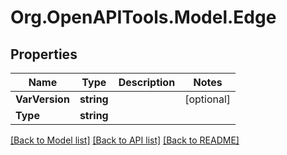 # Org.OpenAPITools.Model.Edge

## Properties

Name | Type | Description | Notes
------------ | ------------- | ------------- | -------------
**VarVersion** | **string** |  | [optional] 
**Type** | **string** |  | 

[[Back to Model list]](../README.md#documentation-for-models) [[Back to API list]](../README.md#documentation-for-api-endpoints) [[Back to README]](../README.md)

